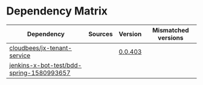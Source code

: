 # Dependency Matrix

Dependency | Sources | Version | Mismatched versions
---------- | ------- | ------- | -------------------
[cloudbees/jx-tenant-service](https://github.com/cloudbees/jx-tenant-service) |  | [0.0.403](https://github.com/cloudbees/jx-tenant-service/releases/tag/v0.0.403) | 
[jenkins-x-bot-test/bdd-spring-1580993657](https://github.com/jenkins-x-bot-test/bdd-spring-1580993657.git) |  | []() | 
